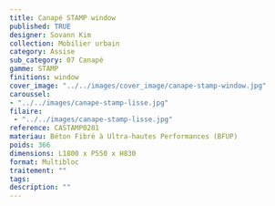 ```yaml
---
title: Canapé STAMP window 
published: TRUE
designer: Sovann Kim
collection: Mobilier urbain
category: Assise
sub_category: 07 Canapé
gamme: STAMP
finitions: window
cover_image: "../../images/cover_image/canape-stamp-window.jpg"
caroussel: 
- "../../images/canape-stamp-lisse.jpg"
filaire: 
 - "../../images/canape-stamp-lisse.jpg"
reference: CASTAMP0201
materiau: Béton Fibré à Ultra-hautes Performances (BFUP)
poids: 366
dimensions: L1800 x P550 x H830 
format: Multibloc
traitement: ""
tags: 
description: ""
---
```

